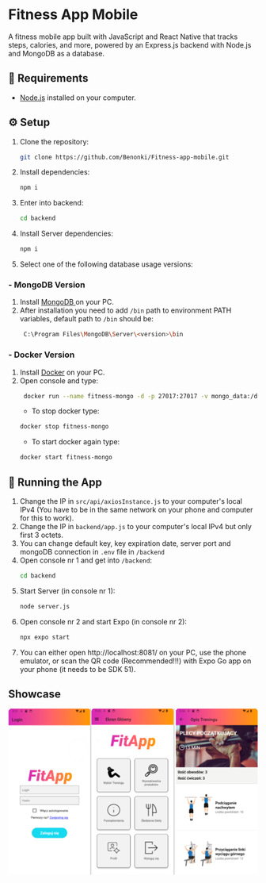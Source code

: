# Fitness App Mobile

A fitness mobile app built with JavaScript and React Native that tracks steps, calories, and more, powered by an Express.js backend with Node.js and MongoDB as a database.

## 📝 Requirements

- <a href="https://nodejs.org/en" target="_blank">Node.js</a> installed on your computer.

## ⚙️ Setup
1. Clone the repository:
 	```bash
 	git clone https://github.com/Benonki/Fitness-app-mobile.git
 	```
2. Install dependencies:
   ```bash
   npm i
   ```
3. Enter into backend:
	```bash
	cd backend
	 ```
4. Install Server dependencies:
	```bash
	npm i
	```
5. Select one of the following database usage versions:
### - MongoDB Version
1. Install <a href="https://www.mongodb.com/try/download/community" target="_blank"> MongoDB </a>on your PC.
2. After installation you need to add `/bin` path to environment PATH variables, default path to `/bin` should be:
   ```bash
    C:\Program Files\MongoDB\Server\<version>\bin
    ```

### - Docker Version
1. Install  [Docker](https://www.docker.com/get-started/) on your PC.
2. Open console and type:
   ```bash
    docker run --name fitness-mongo -d -p 27017:27017 -v mongo_data:/data/db mongo:latest
    ```
   - To stop docker type:
   ```bash
   docker stop fitness-mongo
   ```
   - To start docker again type:
   ```bash
   docker start fitness-mongo
   ```
## 🚀 Running the App
1. Change the IP in `src/api/axiosInstance.js` to your computer's local IPv4 (You have to be in the same network on your phone and computer for this to work).
2. Change the IP in `backend/app.js` to your computer's local IPv4 but only first 3 octets.
3. You can change default key, key expiration date, server port and mongoDB connection in `.env` file in `/backend`
4. Open console nr 1 and get into `/backend`:
	```bash
	cd backend
    ```
5. Start Server (in console nr 1):
	```bash
	node server.js
    ```
6. Open console nr 2 and start Expo (in console nr 2):
	```bash
	npx expo start
    ```
7. You can either open http://localhost:8081/ on your PC, use the phone emulator, or scan the QR code (Recommended!!!) with Expo Go app on your phone (it needs to be SDK 51).

## Showcase

<div align="center">
  <img src="https://github.com/Benonki/Portfolio/blob/main/StronaGlowna/sc/FitApp.png" alt="Preview of My Project">
</div>

